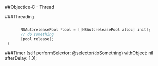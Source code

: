 
##Objectice-C - Thread

###Threading
```objective-c
 ```
```objective-c
       NSAutoreleasePool *pool = [[NSAutoreleasePool alloc] init];  
       // do something 
       [pool release]; 
 } 
 ```
###Timer
   [self performSelector: @selector(doSomething)
             withObject: nil
             afterDelay: 1.0];



